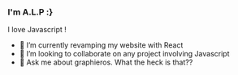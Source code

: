 ### I'm A.L.P :}

I love Javascript !

- 🔭 I’m currently revamping my website with React
- 👯 I’m looking to collaborate on any project involving Javascript
- 💬 Ask me about graphieros. What the heck is that??

